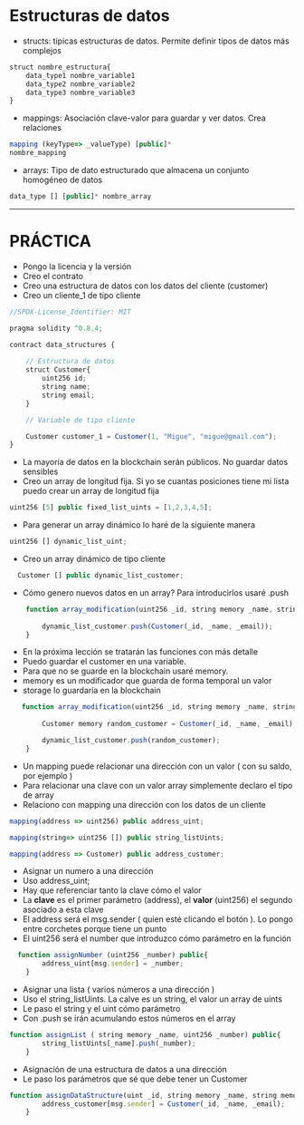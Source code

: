 # Estructuras de datos

- structs: tipicas estructuras de datos. Permite definir tipos de datos más complejos

~~~js
struct nombre_estructura{
    data_type1 nombre_variable1
    data_type2 nombre_variable2
    data_type3 nombre_variable3
}
~~~

- mappings: Asociación clave-valor para guardar y ver datos. Crea relaciones

~~~js
mapping (keyType=> _valueType) [public]*
nombre_mapping
~~~

- arrays: Tipo de dato estructurado que almacena un conjunto homogéneo de datos

~~~js
data_type [] [public]* nombre_array
~~~

--------
# PRÁCTICA

- Pongo la licencia y la versión
- Creo el contrato
- Creo una estructura de datos con los datos del cliente (customer)
- Creo un cliente_1 de tipo cliente

~~~js
//SPDX-License_Identifier: MIT

pragma solidity ^0.8.4;

contract data_structures {
    
    // Estructura de datos
    struct Customer{
        uint256 id;
        string name;
        string email;
    }

    // Variable de tipo cliente

    Customer customer_1 = Customer(1, "Migue", "migue@gmail.com");
}
~~~

- La mayoría de datos en la blockchain serán públicos. No guardar datos sensibles
- Creo un array de longitud fija. Si yo se cuantas posiciones tiene mi lista puedo crear un array de longitud fija

~~~js
uint256 [5] public fixed_list_uints = [1,2,3,4,5];
~~~

- Para generar un array dinámico lo haré de la siguiente manera

~~~js
uint256 [] dynamic_list_uint;
~~~

- Creo un array dinámico de tipo cliente

~~~js
  Customer [] public dynamic_list_customer;
~~~

- Cómo genero nuevos datos en un array? Para introducirlos usaré .push

~~~js
    function array_modification(uint256 _id, string memory _name, string memory _email) public {
        
        dynamic_list_customer.push(Customer(_id, _name, _email));
    }
~~~

- En la próxima lección se tratarán las funciones con más detalle
- Puedo guardar el customer en una variable.
- Para que no se guarde en la blockchain usaré memory.
- memory es un modificador que guarda de forma temporal un valor
- storage lo guardaría en la blockchain

~~~js
   function array_modification(uint256 _id, string memory _name, string memory _email) public {
        
        Customer memory random_customer = Customer(_id, _name, _email);

        dynamic_list_customer.push(random_customer);
    }
~~~

- Un mapping puede relacionar una dirección con un valor ( con su saldo, por ejemplo )
- Para relacionar una clave con un valor array simplemente declaro el tipo de array 
- Relaciono con mapping una dirección con los datos de un cliente

~~~js
mapping(address => uint256) public address_uint;

mapping(string=> uint256 []) public string_listUints;

mapping(address => Customer) public address_customer;

~~~

- Asignar un numero a una dirección
- Uso address_uint;
- Hay que referenciar tanto la clave cómo el valor
- La **clave** es el primer parámetro (address), el **valor** (uint256) el segundo asociado a esta clave
- El address será el msg.sender ( quien esté clicando el botón ). Lo pongo entre corchetes porque tiene un punto
- El uint256 será el number que introduzco cómo parámetro en la función

~~~js
  function assignNumber (uint256 _number) public{
        address_uint[msg.sender] = _number;
    }
~~~

- Asignar una lista ( varios números a una dirección )
- Uso el string_listUints. La calve es un string, el valor un array de uints
- Le paso el string y el uint cómo parámetro
- Con .push se irán acumulando estos números en el array

~~~js
function assignList ( string memory _name, uint256 _number) public{
        string_listUints[_name].push(_number);
    }
~~~

- Asignación de una estructura de datos a una dirección
- Le paso los parámetros que sé que debe tener un Customer

~~~js
function assignDataStructure(uint _id, string memory _name, string memory _email) public{
        address_customer[msg.sender] = Customer(_id, _name, _email);
    }
~~~






